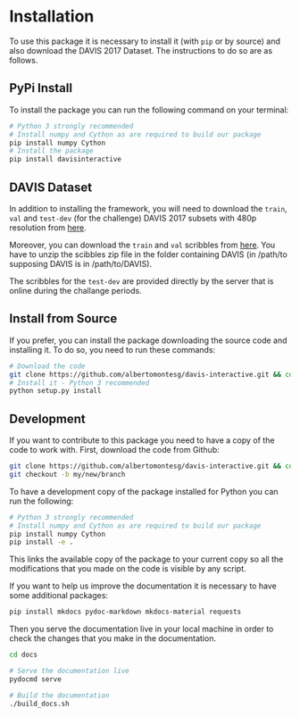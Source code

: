 # Installation

To use this package it is necessary to install it (with `pip` or by source) and also download the DAVIS 2017 Dataset. The instructions to do so are as follows.

## PyPi Install

To install the package you can run the following command on your terminal:

```bash
# Python 3 strongly recommended
# Install numpy and Cython as are required to build our package
pip install numpy Cython
# Install the package
pip install davisinteractive
```

## DAVIS Dataset

In addition to installing the framework, you will need to download the `train`, `val` and `test-dev` (for the challenge) DAVIS 2017 subsets with 480p resolution from <a href="http://davischallenge.org/davis2017/code.html" target="_blank">here</a>.

Moreover, you can download the `train` and `val` scribbles from <a href="https://data.vision.ee.ethz.ch/csergi/share/DAVIS-Interactive/DAVIS-2017-scribbles-trainval.zip" target="_blank">here</a>.
You have to unzip the scibbles zip file in the folder containing DAVIS (in /path/to supposing DAVIS is in /path/to/DAVIS).

The scribbles for the `test-dev` are provided directly by the server that is online during the challange periods.

## Install from Source

If you prefer, you can install the package downloading the source code and installing it. To do so, you need to run these commands:

```bash
# Download the code
git clone https://github.com/albertomontesg/davis-interactive.git && cd davis-interactive
# Install it - Python 3 recommended
python setup.py install
```

## Development

If you want to contribute to this package you need to have a copy of the code to work with. First, download the code from Github:

```bash
git clone https://github.com/albertomontesg/davis-interactive.git && cd davis-interactive
git checkout -b my/new/branch
```

To have a development copy of the package installed for Python you can run the following:

```bash
# Python 3 strongly recommended
# Install numpy and Cython as are required to build our package
pip install numpy Cython
pip install -e .
```

This links the available copy of the package to your current copy so all the modifications that you made on the code is visible by any script.

If you want to help us improve the documentation it is necessary to have some additional packages:

```bash
pip install mkdocs pydoc-markdown mkdocs-material requests
```

Then you serve the documentation live in your local machine in order to check the changes that you make in the documentation.

```bash
cd docs

# Serve the documentation live
pydocmd serve

# Build the documentation
./build_docs.sh
```

